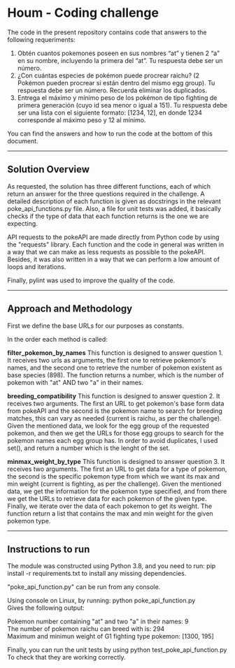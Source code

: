 # Houm - Coding challenge
The code in the present repository contains code that answers to the following requeriments:
1. Obtén cuantos pokemones poseen en sus nombres “at” y tienen 2 “a” en su nombre, incluyendo la primera del “at”. Tu respuesta debe ser un número. 
2. ¿Con cuántas especies de pokémon puede procrear raichu? (2 Pokémon pueden procrear si están dentro del mismo egg group). Tu respuesta debe ser un número. Recuerda eliminar los duplicados. 
3. Entrega el máximo y mínimo peso de los pokémon de tipo fighting de primera generación (cuyo id sea menor o igual a 151). Tu respuesta debe ser una lista con el siguiente formato: [1234, 12], en donde 1234 corresponde al máximo peso y 12 al mínimo.

You can find the answers and how to run the code at the bottom of this document.

-----------------------------------------

## Solution Overview

As requested, the solution has three different functions, each of which return an answer for the three
questions required in the challenge. A detailed description of each function is given as docstrings
in the relevant poke_api_functions.py file. Also, a file for unit tests was added, it basically checks 
if the type of data that each function returns is the one we are expecting.

API requests to the pokeAPI are made directly from Python code by using the "requests" library. Each function
and the code in general was written in a way that we can make as less requests as possible to the pokeAPI. Besides,
it was also written in a way that we can perform a low amount of loops and iterations. 

Finally, pylint was used to improve the quality of the code.

-----------------------------------------
## Approach and Methodology

First we define the base URLs for our purposes as constants.

In the order each method is called:

**filter_pokemon_by_names** This function is designed to answer question 1. It receives two urls as arguments, the first 
one to retrieve pokemon's names, and the second one to retrieve the number of pokemon existent as base species (898). The function
returns a number, which is the number of pokemon with "at" AND two "a" in their names.

**breeding_compatibility** This function is designed to answer question 2. It receives two arguments. The first an URL to get pokemon's base form data from pokeAPI and the second is the pokemon name to search for breeding matches, this can vary as needed (current is raichu, as per the challenge). Given the mentioned data, we look for the egg group of the requested pokemon, and then we get the URLs for those egg groups to search for the pokemon names each egg group has. In order to avoid duplicates, I used set(), and return a number which is the lenght of the set. 

**minmax_weight_by_type** This function is designed to answer question 3. It receives two arguments. The first an URL to get data for a type of pokemon, the second is the specific pokemon type from which we want its max and min weight (current is fighting, as per the challenge). Given the mentioned data, we get the information for the pokemon type specified, and from there we get the URLs to retrieve data for each pokemon of the given type. Finally, we iterate over the data of each pokemon to get its weight. The function return a list that contains the max and min weight for the given pokemon type.

-----------------------------------------
## Instructions to run

The module was constructed using Python 3.8, and you need to run: pip install -r requirements.txt to
install any missing dependencies.

"poke_api_function.py" can be run from any console.

Using console on Linux, by running: python poke_api_function.py \
Gives the following output:

Pokemon number containing "at" and two "a" in their names: 9 \
The number of pokemon raichu can breed with is: 294 \
Maximum and minimun weight of G1 fighting type pokemon: [1300, 195] 

Finally, you can run the unit tests by using python test_poke_api_function.py 
To check that they are working correctly.
